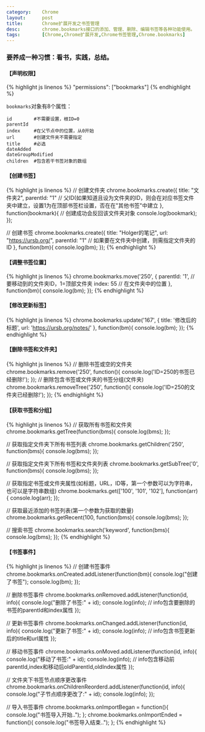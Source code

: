 ```yaml
---
category:    Chrome
layout:      post
title:       Chrome扩展开发之书签管理
desc:        chrome.bookmarks接口的添加、管理、删除、编辑书签等各种功能使用。
tags:        [Chrome,Chrome扩展开发,Chrome书签管理,Chrome.bookmarks]
---
```

### 要养成一种习惯：看书，实践，总结。   

#### 【声明权限】
{% highlight js linenos %}
"permissions": ["bookmarks"]
{% endhighlight %}

`bookmarks`对象有8个属性：    

    id        #不需要设置，根ID=0    
    parentId    
    index     #在父节点中的位置，从0开始  
    url       #创建文件夹不需要指定 
    title     #必选 
    dateAdded     
    dateGroupModified     
    children  #包含若干书签对象的数组    

#### 【创建书签】
{% highlight js linenos %}
// 创建文件夹
chrome.bookmarks.create({
    title: "文件夹2",
    parentId: "1" // 父ID(如果知道且设为文件夹的ID，则会在对应书签文件夹中建立，设置1为在顶部书签栏设置，否在在"其他书签"中建立
}, function(bookmark){
    // 创建成功会反回该文件夹对象
    console.log(bookmark);
});
 
// 创建书签
chrome.bookmarks.create({
    title: "Holger的笔记",
    url: "https://ursb.org/",
    parentId: "1" // 如果要在文件夹中创建，则需指定文件夹的ID
}, function(bm){
    console.log(bm);
});
{% endhighlight %}

#### 【调整书签位置】
{% highlight js linenos %}
chrome.bookmarks.move('250', {
    parentId: '1',    // 要移动到的文件夹ID，1=顶部文件夹
    index: 55        // 在文件夹中的位置
}, function(bm){
    console.log(bm);
});
{% endhighlight %}

#### 【修改更新标签】
{% highlight js linenos %}
chrome.bookmarks.update('167', {
    title: '修改后的标题',
    url: 'https://ursb.org/notes/'
}, function(bm){
    console.log(bm);
});
{% endhighlight %}

#### 【删除书签和文件夹】
{% highlight js linenos %}
// 删除书签或空的文件夹
chrome.bookmarks.remove('250', function(){
    console.log('ID=250的书签已经删除!');
});
// 删除包含书签或文件夹的书签分组(文件夹)
chrome.bookmarks.removeTree('250', function(){
    console.log('ID=250的文件夹已经删除!');
});
{% endhighlight %}

#### 【获取书签和分组】
{% highlight js linenos %}
// 获取所有书签和文件夹
chrome.bookmarks.getTree(function(bms){
    console.log(bms);
});
 
// 获取指定文件夹下所有书签列表
chrome.bookmarks.getChildren('250', function(bms){
    console.log(bms);
});
 
// 获取指定文件夹下所有书签和文件夹列表
chrome.bookmarks.getSubTree('0', function(bms){
    console.log(bms);
});
 
// 获取指定书签或文件夹属性(如标题，URL，ID等，第一个参数可以为字符串，也可以是字符串数组)
chrome.bookmarks.get(['100', '101', '102'], function(arr){
    console.log(arr);
});
 
// 获取最近添加的书签列表(第一个参数为获取的数量)
chrome.bookmarks.getRecent(100, function(bms){
    console.log(bms);
});
 
// 搜索书签
chrome.bookmarks.search('keyword', function(bms){
    console.log(bms);
});
{% endhighlight %}

#### 【书签事件】
{% highlight js linenos %}
// 创建书签事件
chrome.bookmarks.onCreated.addListener(function(bm){
    console.log("创建了书签");
    console.log(bm);
});
 
// 删除书签事件
chrome.bookmarks.onRemoved.addListener(function(id, info){
    console.log("删除了书签:" + id);
    console.log(info);    // info包含要删除的书签的parentId和index属性
});
 
// 更新书签事件
chrome.bookmarks.onChanged.addListener(function(id, info){
    console.log("更新了书签:" + id);
    console.log(info);    // info包含书签更新后的title和url属性
});
 
// 移动书签事件
chrome.bookmarks.onMoved.addListener(function(id, info){
    console.log("移动了书签:" + id);
    console.log(info);    // info包含移动前parentId,index和移动后oldParentId,oldIndex属性
});
 
// 文件夹下书签节点顺序更改事件
chrome.bookmarks.onChildrenReorderd.addListener(function(id, info){
    console.log("子节点顺序更改了:" + id);
    console.log(info);
});
 
// 导入书签事件
chrome.bookmarks.onImportBegan = function(){
    console.log("书签导入开始..");
};
chrome.bookmarks.onImportEnded = function(){
    console.log("书签导入结束..");
};
{% endhighlight %}